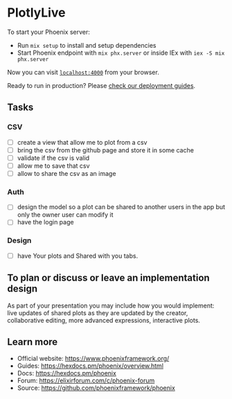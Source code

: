 # PlotlyLive

To start your Phoenix server:

  * Run `mix setup` to install and setup dependencies
  * Start Phoenix endpoint with `mix phx.server` or inside IEx with `iex -S mix phx.server`

Now you can visit [`localhost:4000`](http://localhost:4000) from your browser.

Ready to run in production? Please [check our deployment guides](https://hexdocs.pm/phoenix/deployment.html).

## Tasks

### CSV
- [ ] create a view that allow me to plot from a csv
- [ ] bring the csv from the github page and store it in some cache
- [ ] validate if the csv is valid
- [ ] allow me to save that csv
- [ ] allow to share the csv as an image

### Auth
- [ ] design the model so a plot can be shared to another users in the app but only
the owner user can modify it
- [ ] have the login page

### Design
- [ ] have Your plots and Shared with you tabs.

## To plan or discuss or leave an implementation design
As part of your presentation you may include how you would implement: live updates of shared plots as they are updated by the creator, collaborative editing, more advanced expressions, interactive plots.


## Learn more
  * Official website: https://www.phoenixframework.org/
  * Guides: https://hexdocs.pm/phoenix/overview.html
  * Docs: https://hexdocs.pm/phoenix
  * Forum: https://elixirforum.com/c/phoenix-forum
  * Source: https://github.com/phoenixframework/phoenix
